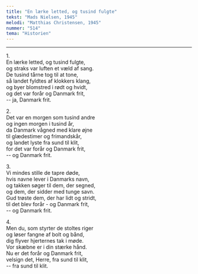 ```yaml
---
title: "En lærke letted, og tusind fulgte"
tekst: "Mads Nielsen, 1945"
melodi: "Matthias Christensen, 1945"
nummer: "514"
tema: "Historien"
---
```


***

1.<br>
En lærke letted, og tusind fulgte,<br>
og straks var luften et væld af sang.<br>
De tusind tårne tog til at tone,<br>
så landet fyldtes af klokkers klang,<br>
og byer blomstred i rødt og hvidt,<br>
og det var forår og Danmark frit,<br>
-- ja, Danmark frit.<br>

2.<br>
Det var en morgen som tusind andre<br>
og ingen morgen i tusind år,<br>
da Danmark vågned med klare øjne<br>
til glædestimer og frimandskår,<br>
og landet lyste fra sund til klit,<br>
for det var forår og Danmark frit,<br>
-- og Danmark frit.<br>

3.<br>
Vi mindes stille de tapre døde,<br>
hvis navne lever i Danmarks navn,<br>
og takken søger til dem, der segned,<br>
og dem, der sidder med tunge savn.<br>
Gud trøste dem, der har lidt og stridt,<br>
til det blev forår - og Danmark frit,<br>
-- og Danmark frit.<br>

4.<br>
Men du, som styrter de stoltes riger<br>
og løser fangne af bolt og bånd,<br>
dig flyver hjerternes tak i møde.<br>
Vor skæbne er i din stærke hånd.<br>
Nu er det forår og Danmark frit,<br>
velsign det, Herre, fra sund til klit,<br>
-- fra sund til klit.<br>
